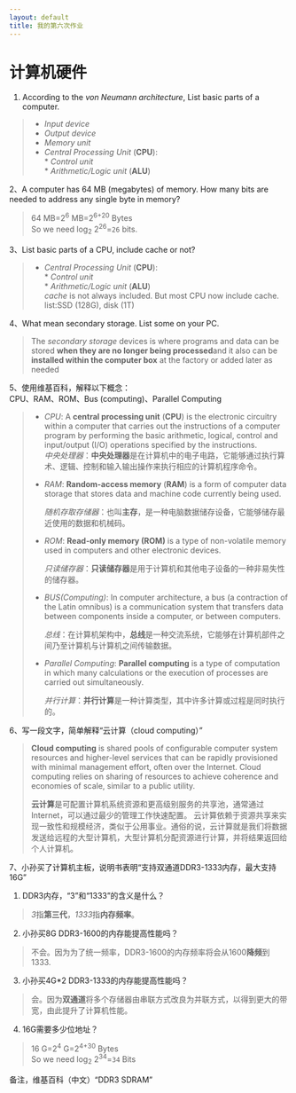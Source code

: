 ```yaml
---
layout: default
title: 我的第六次作业
---
```


# 计算机硬件
1. According to the *von Neumann architecture*, List basic parts of a computer.

> * *Input device*  
> * *Output device*  
> * *Memory unit*  
> * *Central Processing Unit* (**CPU**):  
    * *Control unit*  
    * *Arithmetic/Logic unit* (**ALU**)

2、A computer has 64 MB (megabytes) of memory. How many bits are needed to address any single byte in memory?

> 64 MB=2<sup>6</sup> MB=2<sup>6+20</sup> Bytes  
> So we need log<sub>2</sub> 2<sup>26</sup>=`26` bits. 


3、List basic parts of a CPU, include cache or not?

> * *Central Processing Unit* (**CPU**):  
    * *Control unit*  
    * *Arithmetic/Logic unit* (**ALU**)  
> *cache* is not always included. But most CPU now include cache. 
> list:SSD (128G), disk (1T) 

4、What mean secondary storage. List some on your PC.

> The *secondary storage* devices is where programs and data can be stored **when they are no longer being processed**and it also can be **installed within the computer box** at the factory or added later as needed

5、使用维基百科，解释以下概念：  
CPU、RAM、ROM、Bus (computing)、Parallel Computing

> * *CPU*: A **central processing unit** (**CPU**) is the electronic circuitry within a computer that carries out the instructions of a computer program by performing the basic arithmetic, logical, control and input/output (I/O) operations specified by the instructions.   
>   *中央处理器*：**中央处理器**是在计算机中的电子电路，它能够通过执行算术、逻辑、控制和输入输出操作来执行相应的计算机程序命令。
>
> * *RAM*: **Random-access memory** (**RAM**) is a form of computer data storage that stores data and machine code currently being used.
>
>   *随机存取存储器*：也叫**主存**，是一种电脑数据储存设备，它能够储存最近使用的数据和机械码。
>
> * *ROM*: **Read-only memory (ROM)** is a type of non-volatile memory used in computers and other electronic devices. 
>
>   *只读储存器*：**只读储存器**是用于计算机和其他电子设备的一种非易失性的储存器。
>
> * *BUS(Computing)*: In computer architecture, a bus (a contraction of the Latin omnibus) is a communication system that transfers data between components inside a computer, or between computers.
>
>   *总线*：在计算机架构中，**总线**是一种交流系统，它能够在计算机部件之间乃至计算机与计算机之间传输数据。
>
> * *Parallel Computing*: **Parallel computing** is a type of computation in which many calculations or the execution of processes are carried out simultaneously.
>
>   *并行计算*：**并行计算**是一种计算类型，其中许多计算或过程是同时执行的。

6、写一段文字，简单解释“云计算（cloud computing）”

>**Cloud computing** is shared pools of configurable computer system resources and higher-level services that can be rapidly provisioned with minimal management effort, often over the Internet. Cloud computing relies on sharing of resources to achieve coherence and economies of scale, similar to a public utility.
>
>**云计算**是可配置计算机系统资源和更高级别服务的共享池，通常通过Internet，可以通过最少的管理工作快速配置。 云计算依赖于资源共享来实现一致性和规模经济，类似于公用事业。通俗的说，云计算就是我们将数据发送给远程的大型计算机，大型计算机分配资源进行计算，并将结果返回给个人计算机。

7、小孙买了计算机主板，说明书表明“支持双通道DDR3-1333内存，最大支持16G”
1. DDR3内存，“3”和“1333”的含义是什么？

> *3*指**第三代**，*1333*指**内存频率**。

2. 小孙买8G DDR3-1600的内存能提高性能吗？

> 不会。因为为了统一频率，DDR3-1600的内存频率将会从1600**降频**到1333.

3. 小孙买4G*2 DDR3-1333的内存能提高性能吗？

> 会。因为**双通道**将多个存储器由串联方式改良为并联方式，以得到更大的带宽，由此提升了计算机性能。

4. 16G需要多少位地址？

> 16 G=2<sup>4</sup> G=2<sup>4+30</sup> Bytes  
> So we need log<sub>2</sub> 2<sup>34</sup>=`34` Bits 

备注，维基百科（中文）“DDR3 SDRAM”